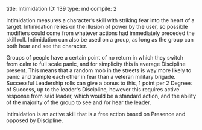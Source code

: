 title:          Intimidation
ID:             139
type:           md
compile:        2


Intimidation measures a character’s skill with striking fear into the heart of a target. Intimidation relies on the illusion of power by the user, so possible modifiers could come from whatever actions had immediately preceded the skill roll. Intimidation can also be used on a group, as long as the group can both hear and see the character.

Groups of people have a certain point of no return in which they switch from calm to full scale panic, and for simplicity this is average Discipline present. This means that a random mob in the streets is way more likely to panic and trample each other in fear than a veteran military brigade. Successful Leadership rolls can give a bonus to this, 1 point per 2 Degrees of Success, up to the leader's Discipline, however this requires active response from said leader, which would be a standard action, and the ability of the majority of the group to see and /or hear the leader.

Intimidation is an active skill that is a free action based on Presence and opposed by Discipline.